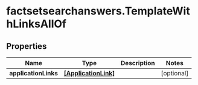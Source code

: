 # factsetsearchanswers.TemplateWithLinksAllOf

## Properties

Name | Type | Description | Notes
------------ | ------------- | ------------- | -------------
**applicationLinks** | [**[ApplicationLink]**](ApplicationLink.md) |  | [optional] 


